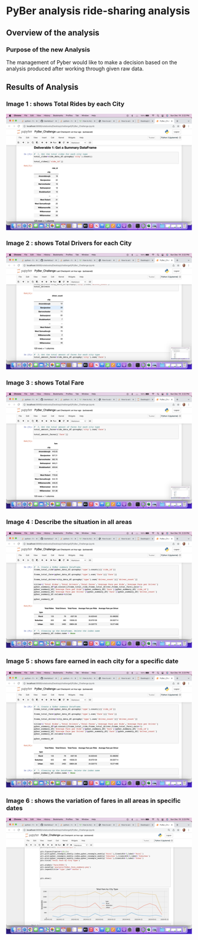 
# PyBer analysis ride-sharing analysis

## Overview of the analysis
   ###  Purpose of the new Analysis

The management of Pyber would like to make a decision based
on the analysis produced after working through given raw data.

## Results of Analysis

 
### Image 1 : shows Total Rides by each City

![Logo](https://github.com/bienfaitza/PyBer_Analysis/blob/0e48e95693dcced32c5fa9231c7b44ad61041cb0/images/Screen%20Shot%202021-12-19%20at%202.22.34%20PM.png)


### Image 2 : shows Total Drivers for each City
![Logo](https://github.com/bienfaitza/PyBer_Analysis/blob/0e48e95693dcced32c5fa9231c7b44ad61041cb0/images/Screen%20Shot%202021-12-19%20at%202.22.40%20PM.png)


### Image 3 : shows Total Fare 
![Logo](https://github.com/bienfaitza/PyBer_Analysis/blob/0e48e95693dcced32c5fa9231c7b44ad61041cb0/images/Screen%20Shot%202021-12-19%20at%202.22.45%20PM.png)


### Image 4 : Describe the situation in all areas
![Logo](https://github.com/bienfaitza/PyBer_Analysis/blob/0e48e95693dcced32c5fa9231c7b44ad61041cb0/images/Screen%20Shot%202021-12-19%20at%202.23.02%20PM.png)


### Image 5 : shows fare earned in each city for a specific date
![Logo](https://github.com/bienfaitza/PyBer_Analysis/blob/0e48e95693dcced32c5fa9231c7b44ad61041cb0/images/Screen%20Shot%202021-12-19%20at%202.23.02%20PM.png)


### Image 6 :  shows the variation of fares in all areas in specific dates
![Logo](https://github.com/bienfaitza/PyBer_Analysis/blob/0e48e95693dcced32c5fa9231c7b44ad61041cb0/images/Screen%20Shot%202021-12-19%20at%202.23.38%20PM.png)







